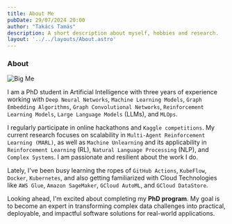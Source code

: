 ```yaml
---
title: About Me
pubDate: 29/07/2024 20:00
author: "Takács Tamás"
description: A short description about myself, hobbies and research.
layout: '../../layouts/About.astro'
---
```


### About

![Big Me](../../assets/about/bigme.png)

I am a PhD student in Artificial Intelligence with three years of experience working with `Deep Neural Networks`, `Machine Learning Models`, `Graph Embedding Algorithms`, `Graph Convolutional Networks`, `Reinforcement Learning Models`, `Large Language Models` (LLMs), and `MLOps`.

I regularly participate in online hackathons and `Kaggle competitions`. My current research focuses on scalability in `Multi-Agent Reinforcement Learning (MARL)`, as well as `Machine Unlearning` and its applicability in `Reinforcement Learning` (RL), `Natural Language Processing` (NLP), and `Complex Systems`. I am passionate and resilient about the work I do.

Lately, I've been busy learning the ropes of `GitHub Actions`, `KubeFlow`, `Docker`, `Kubernetes`, and also getting familiarized with Cloud Technologies like `AWS Glue`, `Amazon SageMaker`, `GCloud AutoML`, and `GCloud DataStore`. 

Looking ahead, I'm excited about completing my **PhD program**. My goal is to become an expert in transforming complex data challenges into practical, deployable, and impactful software solutions for real-world applications.